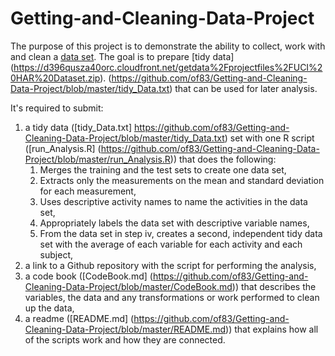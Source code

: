 # Getting-and-Cleaning-Data-Project

The purpose of this project is to demonstrate the ability to collect, work with and clean a [data set](https://d396qusza40orc.cloudfront.net/getdata%2Fprojectfiles%2FUCI%20HAR%20Dataset.zip). The goal is to prepare [tidy data] (https://d396qusza40orc.cloudfront.net/getdata%2Fprojectfiles%2FUCI%20HAR%20Dataset.zip). (https://github.com/of83/Getting-and-Cleaning-Data-Project/blob/master/tidy_Data.txt) that can be used for later analysis.

It's required to submit:

1. a tidy data ([tidy_Data.txt] https://github.com/of83/Getting-and-Cleaning-Data-Project/blob/master/tidy_Data.txt) set with one R script ([run_Analysis.R] (https://github.com/of83/Getting-and-Cleaning-Data-Project/blob/master/run_Analysis.R)) that does the following:
	1. Merges the training and the test sets to create one data set,
	2. Extracts only the measurements on the mean and standard deviation for each measurement,
	3. Uses descriptive activity names to name the activities in the data set,
	4. Appropriately labels the data set with descriptive variable names,
	5. From the data set in step iv, creates a second, independent tidy data set with the average of each variable for each activity and each subject,
2. a link to a Github repository with the script for performing the analysis,
3. a code book ([CodeBook.md] (https://github.com/of83/Getting-and-Cleaning-Data-Project/blob/master/CodeBook.md)) that describes the variables, the data and any transformations or work performed to clean up the data,
4. a readme ([README.md] (https://github.com/of83/Getting-and-Cleaning-Data-Project/blob/master/README.md)) that explains how all of the scripts work and how they are connected.
